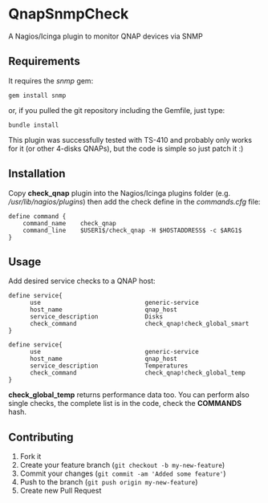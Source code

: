 # QnapSnmpCheck

A Nagios/Icinga plugin to monitor QNAP devices via SNMP

## Requirements

It requires the *snmp* gem:

    gem install snmp

or, if you pulled the git repository including the Gemfile, just type:

    bundle install

This plugin was successfully tested with TS-410 and probably only works for it (or other 4-disks QNAPs), but the code is simple so just patch it :)

## Installation

Copy **check_qnap** plugin into the Nagios/Icinga plugins folder (e.g. _/usr/lib/nagios/plugins_) then add the check define in the *commands.cfg* file:

    define command {
        command_name    check_qnap
        command_line    $USER1$/check_qnap -H $HOSTADDRESS$ -c $ARG1$
    }

## Usage

Add desired service checks to a QNAP host:

    define service{
          use                             generic-service
          host_name                       qnap_host
          service_description             Disks
          check_command                   check_qnap!check_global_smart
    }

    define service{
          use                             generic-service
          host_name                       qnap_host
          service_description             Temperatures
          check_command                   check_qnap!check_global_temp
    }

**check_global_temp** returns performance data too.
You can perform also single checks, the complete list is in the code, check the **COMMANDS** hash.

## Contributing

1. Fork it
2. Create your feature branch (`git checkout -b my-new-feature`)
3. Commit your changes (`git commit -am 'Added some feature'`)
4. Push to the branch (`git push origin my-new-feature`)
5. Create new Pull Request
